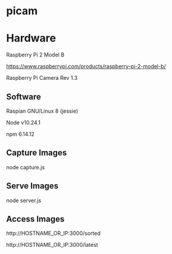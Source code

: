 # picam

# Hardware

Raspberry Pi 2 Model B

https://www.raspberrypi.com/products/raspberry-pi-2-model-b/

Raspberry Pi Camera Rev 1.3

## Software

Raspian GNU/Linux 8 (jessie)

Node v10.24.1

npm 6.14.12

## Capture Images

node capture.js

## Serve Images

node server.js

## Access Images

http://HOSTNAME_OR_IP:3000/sorted

http://HOSTNAME_OR_IP:3000/latest
